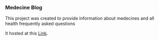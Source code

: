 ### Medecine Blog

This project was created to provide information about medecines and all health frequently asked questions

It hosted at this [Link](https://med-blog-rw.herokuapp.com).  